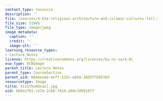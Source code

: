 ```yaml
---
content_type: resource
description: ''
file: /courses/4-614-religious-architecture-and-islamic-cultures-fall-2002/660a1f81ce7a2cb0761da9dc3d501877_5115thumbnail.jpg
file_size: 31985
file_type: image/jpeg
image_metadata:
  caption: ''
  credit: ''
  image-alt: ''
learning_resource_types:
- Lecture Notes
license: https://creativecommons.org/licenses/by-nc-sa/4.0/
ocw_type: OCWImage
parent_title: Lecture Notes
parent_type: CourseSection
parent_uid: 68abeaab-4eff-532c-e858-18d3ffb567bd
resourcetype: Image
title: 5115thumbnail.jpg
uid: 660a1f81-ce7a-2cb0-761d-a9dc3d501877
---
```

